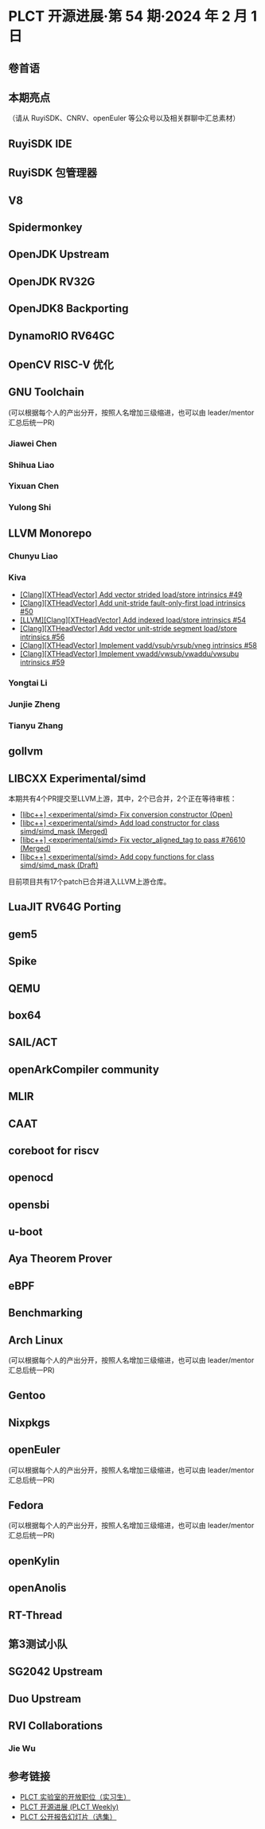 # PLCT 开源进展·第 54 期·2024 年 2 月 1 日

## 卷首语


## 本期亮点

（请从 RuyiSDK、CNRV、openEuler 等公众号以及相关群聊中汇总素材）

## RuyiSDK IDE

## RuyiSDK 包管理器

## V8

## Spidermonkey

## OpenJDK Upstream

## OpenJDK RV32G

## OpenJDK8 Backporting

## DynamoRIO RV64GC

## OpenCV RISC-V 优化

## GNU Toolchain

(可以根据每个人的产出分开，按照人名增加三级缩进，也可以由 leader/mentor 汇总后统一PR)

### Jiawei Chen

### Shihua Liao

### Yixuan Chen

### Yulong Shi

## LLVM Monorepo

### Chunyu Liao

### Kiva

- [[Clang][XTHeadVector] Add vector strided load/store intrinsics #49](https://github.com/ruyisdk/llvm-project/pull/49)
- [[Clang][XTHeadVector] Add unit-stride fault-only-first load intrinsics #50](https://github.com/ruyisdk/llvm-project/pull/50)
- [[LLVM][Clang][XTHeadVector] Add indexed load/store intrinsics #54](https://github.com/ruyisdk/llvm-project/pull/54)
- [[Clang][XTHeadVector] Add vector unit-stride segment load/store intrinsics #56](https://github.com/ruyisdk/llvm-project/pull/56)
- [[Clang][XTHeadVector] Implement vadd/vsub/vrsub/vneg intrinsics #58](https://github.com/ruyisdk/llvm-project/pull/58)
- [[Clang][XTHeadVector] Implement vwadd/vwsub/vwaddu/vwsubu intrinsics #59](https://github.com/ruyisdk/llvm-project/pull/59)

### Yongtai Li

### Junjie Zheng

### Tianyu Zhang

## gollvm

## LIBCXX Experimental/simd

本期共有4个PR提交至LLVM上游，其中，2个已合并，2个正在等待审核：

- [[libc++] <experimental/simd> Fix conversion constructor (Open)](https://github.com/llvm/llvm-project/pull/74693)
- [[libc++] <experimental/simd> Add load constructor for class simd/simd_mask (Merged)](https://github.com/llvm/llvm-project/pull/76610)
- [[libc++] <experimental/simd> Fix vector_aligned_tag to pass #76610 (Merged)](https://github.com/llvm/llvm-project/pull/76611)
- [[libc++] <experimental/simd> Add copy functions for class simd/simd_mask (Draft)](https://github.com/llvm/llvm-project/pull/78935)

目前项目共有17个patch已合并进入LLVM上游仓库。

## LuaJIT RV64G Porting

## gem5

## Spike

## QEMU

## box64

## SAIL/ACT

## openArkCompiler community

## MLIR

## CAAT

## coreboot for riscv

## openocd

## opensbi

## u-boot

## Aya Theorem Prover

## eBPF

## Benchmarking

## Arch Linux

(可以根据每个人的产出分开，按照人名增加三级缩进，也可以由 leader/mentor 汇总后统一PR)

## Gentoo

## Nixpkgs

## openEuler

(可以根据每个人的产出分开，按照人名增加三级缩进，也可以由 leader/mentor 汇总后统一PR)

## Fedora

(可以根据每个人的产出分开，按照人名增加三级缩进，也可以由 leader/mentor 汇总后统一PR)

## openKylin

## openAnolis

## RT-Thread

## 第3测试小队

## SG2042 Upstream

## Duo Upstream

## RVI Collaborations

### Jie Wu

## 参考链接

- [PLCT 实验室的开放职位（实习生）](https://github.com/plctlab/weloveinterns/blob/master/open-internships.md)
- [PLCT 开源进展 (PLCT Weekly)](https://github.com/plctlab/PLCT-Weekly)
- [PLCT 公开报告幻灯片（选集）](https://github.com/plctlab/PLCT-Open-Reports)
